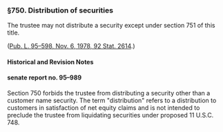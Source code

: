 ### §750. Distribution of securities ###

The trustee may not distribute a security except under section 751 of this title.

([Pub. L. 95–598, Nov. 6, 1978, 92 Stat. 2614](/statviewer.htm?volume=92&page=2614).)

#### Historical and Revision Notes ####

#### senate report no. 95–989 ####

Section 750 forbids the trustee from distributing a security other than a customer name security. The term "distribution" refers to a distribution to customers in satisfaction of net equity claims and is not intended to preclude the trustee from liquidating securities under proposed 11 U.S.C. 748.